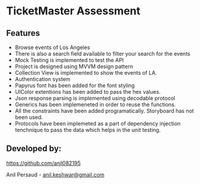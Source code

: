 # TicketMaster Assessment

## Features
* Browse events of Los Angeles
* There is also a search field available to filter your search for the events
* Mock Testing is implemented to test the API
* Project is designed using MVVM design pattern
* Collection View is implemented to show the events of LA.
* Authentication system
* Papyrus font has been added for the font styling
* UIColor extentions has been added to pass the hex values.
* Json response parsing is implemented using decodable protocol
* Generics has been implemeneted in order to reuse the functions.
* All the constraints have been added programatically. Storyboard has not been used.
* Protocols have been implemeted as a part of dependency injection tenchnique to pass the data which helps in the unit testing.


## Developed by: 

https://github.com/anil082195

Anil Persaud - anil.keshwar@gmail.com







